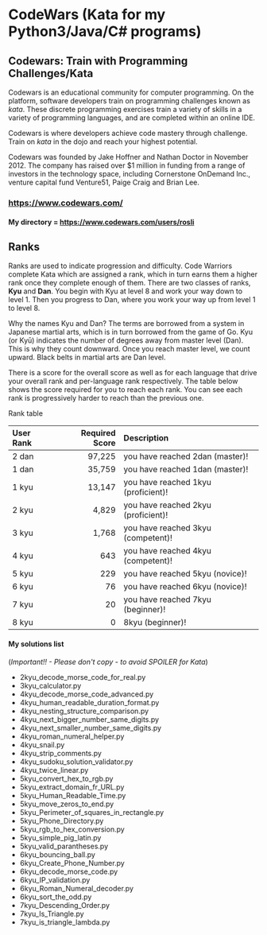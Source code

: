 # CodeWars (Kata for my Python3/Java/C# programs)

## Codewars: Train with Programming Challenges/Kata

Codewars is an educational community for computer programming. On the platform, software developers train on programming challenges known as *kata*. These discrete programming exercises train a variety of skills in a variety of programming languages, and are completed within an online IDE.

Codewars is where developers achieve code mastery through challenge. Train on *kata* in the dojo and reach your highest potential.

Codewars was founded by Jake Hoffner and Nathan Doctor in November 2012. The company has raised over $1 million in funding from a range of investors in the technology space, including Cornerstone OnDemand Inc., venture capital fund Venture51, Paige Craig and Brian Lee.

### https://www.codewars.com/

#### My directory = https://www.codewars.com/users/rosli  

## Ranks

Ranks are used to indicate progression and difficulty. Code Warriors complete Kata which are assigned a rank, which in turn earns them a higher rank once they complete enough of them. There are two classes of ranks, **Kyu** and **Dan**. You begin with Kyu at level 8 and work your way down to level 1. Then you progress to Dan, where you work your way up from level 1 to level 8.

Why the names Kyu and Dan? The terms are borrowed from a system in Japanese martial arts, which is in turn borrowed from the game of Go. Kyu (or Kyū) indicates the number of degrees away from master level (Dan). This is why they count downward. Once you reach master level, we count upward. Black belts in martial arts are Dan level.

There is a score for the overall score as well as for each language that drive your overall rank and per-language rank respectively.  The table below shows the score required for you to reach each rank. You can see each rank is progressively harder to reach than the previous one.

Rank table

|       User Rank       | Required Score  | Description  |
| :-------------------- | -----: | :---------------------- |
| 2 dan                 | 97,225 | you have reached 2dan (master)! |
| 1 dan                 | 35,759 | you have reached 1dan (master)! |
| 1 kyu                 | 13,147 | you have reached 1kyu (proficient)! |
| 2 kyu                 |  4,829 | you have reached 2kyu (proficient)! |
| 3 kyu                 |  1,768 | you have reached 3kyu (competent)! |
| 4 kyu                 |    643 | you have reached 4kyu (competent)! |
| 5 kyu                 |    229 | you have reached 5kyu (novice)! |
| 6 kyu                 |     76 | you have reached 6kyu (novice)! |
| 7 kyu                 |     20 | you have reached 7kyu (beginner)! |
| 8 kyu                 |      0 | 8kyu (beginner)! |

#### My solutions list 
(*Important!! - Please don't copy - to avoid SPOILER for Kata*)

- 2kyu_decode_morse_code_for_real.py
- 3kyu_calculator.py
- 4kyu_decode_morse_code_advanced.py
- 4kyu_human_readable_duration_format.py
- 4kyu_nesting_structure_comparison.py
- 4kyu_next_bigger_number_same_digits.py
- 4kyu_next_smaller_number_same_digits.py
- 4kyu_roman_numeral_helper.py
- 4kyu_snail.py
- 4kyu_strip_comments.py
- 4kyu_sudoku_solution_validator.py
- 4kyu_twice_linear.py
- 5kyu_convert_hex_to_rgb.py
- 5kyu_extract_domain_fr_URL.py
- 5kyu_Human_Readable_Time.py
- 5kyu_move_zeros_to_end.py
- 5kyu_Perimeter_of_squares_in_rectangle.py
- 5kyu_Phone_Directory.py
- 5kyu_rgb_to_hex_conversion.py
- 5kyu_simple_pig_latin.py
- 5kyu_valid_parantheses.py
- 6kyu_bouncing_ball.py
- 6kyu_Create_Phone_Number.py
- 6kyu_decode_morse_code.py
- 6kyu_IP_validation.py
- 6kyu_Roman_Numeral_decoder.py
- 6kyu_sort_the_odd.py
- 7kyu_Descending_Order.py
- 7kyu_Is_Triangle.py
- 7kyu_is_triangle_lambda.py
